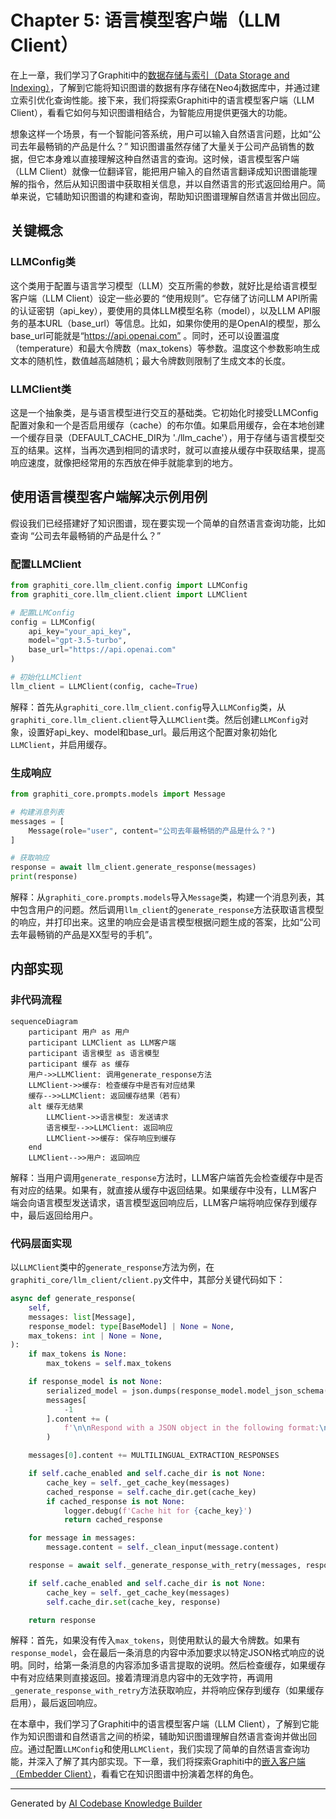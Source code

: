 # Chapter 5: 语言模型客户端（LLM Client）

在上一章，我们学习了Graphiti中的[数据存储与索引（Data Storage and Indexing）](04_数据存储与索引_data_storage_and_indexing__.md)，了解到它能将知识图谱的数据有序存储在Neo4j数据库中，并通过建立索引优化查询性能。接下来，我们将探索Graphiti中的语言模型客户端（LLM Client），看看它如何与知识图谱相结合，为智能应用提供更强大的功能。

想象这样一个场景，有一个智能问答系统，用户可以输入自然语言问题，比如“公司去年最畅销的产品是什么？” 知识图谱虽然存储了大量关于公司产品销售的数据，但它本身难以直接理解这种自然语言的查询。这时候，语言模型客户端（LLM Client）就像一位翻译官，能把用户输入的自然语言翻译成知识图谱能理解的指令，然后从知识图谱中获取相关信息，并以自然语言的形式返回给用户。简单来说，它辅助知识图谱的构建和查询，帮助知识图谱理解自然语言并做出回应。

## 关键概念
### LLMConfig类
这个类用于配置与语言学习模型（LLM）交互所需的参数，就好比是给语言模型客户端（LLM Client）设定一些必要的 “使用规则”。它存储了访问LLM API所需的认证密钥（api_key），要使用的具体LLM模型名称（model），以及LLM API服务的基本URL（base_url）等信息。比如，如果你使用的是OpenAI的模型，那么base_url可能就是“https://api.openai.com” 。同时，还可以设置温度（temperature）和最大令牌数（max_tokens）等参数。温度这个参数影响生成文本的随机性，数值越高越随机；最大令牌数则限制了生成文本的长度。

### LLMClient类
这是一个抽象类，是与语言模型进行交互的基础类。它初始化时接受LLMConfig配置对象和一个是否启用缓存（cache）的布尔值。如果启用缓存，会在本地创建一个缓存目录（DEFAULT_CACHE_DIR为 './llm_cache'），用于存储与语言模型交互的结果。这样，当再次遇到相同的请求时，就可以直接从缓存中获取结果，提高响应速度，就像把经常用的东西放在伸手就能拿到的地方。

## 使用语言模型客户端解决示例用例
假设我们已经搭建好了知识图谱，现在要实现一个简单的自然语言查询功能，比如查询 “公司去年最畅销的产品是什么？”

### 配置LLMClient
```python
from graphiti_core.llm_client.config import LLMConfig
from graphiti_core.llm_client.client import LLMClient

# 配置LLMConfig
config = LLMConfig(
    api_key="your_api_key",
    model="gpt-3.5-turbo",
    base_url="https://api.openai.com"
)

# 初始化LLMClient
llm_client = LLMClient(config, cache=True)
```
解释：首先从`graphiti_core.llm_client.config`导入`LLMConfig`类，从`graphiti_core.llm_client.client`导入`LLMClient`类。然后创建`LLMConfig`对象，设置好api_key、model和base_url。最后用这个配置对象初始化`LLMClient`，并启用缓存。

### 生成响应
```python
from graphiti_core.prompts.models import Message

# 构建消息列表
messages = [
    Message(role="user", content="公司去年最畅销的产品是什么？")
]

# 获取响应
response = await llm_client.generate_response(messages)
print(response)
```
解释：从`graphiti_core.prompts.models`导入`Message`类，构建一个消息列表，其中包含用户的问题。然后调用`llm_client`的`generate_response`方法获取语言模型的响应，并打印出来。这里的响应会是语言模型根据问题生成的答案，比如“公司去年最畅销的产品是XX型号的手机”。

## 内部实现
### 非代码流程
```mermaid
sequenceDiagram
    participant 用户 as 用户
    participant LLMClient as LLM客户端
    participant 语言模型 as 语言模型
    participant 缓存 as 缓存
    用户->>LLMClient: 调用generate_response方法
    LLMClient->>缓存: 检查缓存中是否有对应结果
    缓存-->>LLMClient: 返回缓存结果（若有）
    alt 缓存无结果
        LLMClient->>语言模型: 发送请求
        语言模型-->>LLMClient: 返回响应
        LLMClient->>缓存: 保存响应到缓存
    end
    LLMClient-->>用户: 返回响应
```
解释：当用户调用`generate_response`方法时，LLM客户端首先会检查缓存中是否有对应的结果。如果有，就直接从缓存中返回结果。如果缓存中没有，LLM客户端会向语言模型发送请求，语言模型返回响应后，LLM客户端将响应保存到缓存中，最后返回给用户。

### 代码层面实现
以`LLMClient`类中的`generate_response`方法为例，在`graphiti_core/llm_client/client.py`文件中，其部分关键代码如下：
```python
async def generate_response(
    self,
    messages: list[Message],
    response_model: type[BaseModel] | None = None,
    max_tokens: int | None = None,
):
    if max_tokens is None:
        max_tokens = self.max_tokens

    if response_model is not None:
        serialized_model = json.dumps(response_model.model_json_schema())
        messages[
            -1
        ].content += (
            f'\n\nRespond with a JSON object in the following format:\n\n{serialized_model}'
        )

    messages[0].content += MULTILINGUAL_EXTRACTION_RESPONSES

    if self.cache_enabled and self.cache_dir is not None:
        cache_key = self._get_cache_key(messages)
        cached_response = self.cache_dir.get(cache_key)
        if cached_response is not None:
            logger.debug(f'Cache hit for {cache_key}')
            return cached_response

    for message in messages:
        message.content = self._clean_input(message.content)

    response = await self._generate_response_with_retry(messages, response_model, max_tokens)

    if self.cache_enabled and self.cache_dir is not None:
        cache_key = self._get_cache_key(messages)
        self.cache_dir.set(cache_key, response)

    return response
```
解释：首先，如果没有传入`max_tokens`，则使用默认的最大令牌数。如果有`response_model`，会在最后一条消息的内容中添加要求以特定JSON格式响应的说明。同时，给第一条消息的内容添加多语言提取的说明。然后检查缓存，如果缓存中有对应结果则直接返回。接着清理消息内容中的无效字符，再调用`_generate_response_with_retry`方法获取响应，并将响应保存到缓存（如果缓存启用），最后返回响应。

在本章中，我们学习了Graphiti中的语言模型客户端（LLM Client），了解到它能作为知识图谱和自然语言之间的桥梁，辅助知识图谱理解自然语言查询并做出回应。通过配置`LLMConfig`和使用`LLMClient`，我们实现了简单的自然语言查询功能，并深入了解了其内部实现。下一章，我们将探索Graphiti中的[嵌入客户端（Embedder Client）](06_嵌入客户端_embedder_client__.md)，看看它在知识图谱中扮演着怎样的角色。 

---

Generated by [AI Codebase Knowledge Builder](https://github.com/The-Pocket/Tutorial-Codebase-Knowledge)